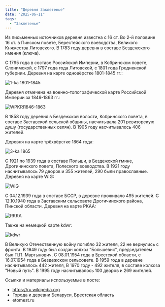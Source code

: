 ```yaml
---
title: "Деревня Заклетенье"
date: "2025-06-11"
tags: 
  - "Заклетенье"
---
```


Из письменных источников деревня известна с 16 ст. Во 2-й половине 16 ст. в Пинском повете, Берестейского воеводства, Великого Княжества Литовского. В 1783 году деревня в составе Бездежского имения (ключа).

С 1795 года в составе Российской Империи, в Кобринском повете, Слонимской, с 1797 года года Литовской, с 1801 года Гродненской губернии. Деревня на карте одновёрстке 1801-1845 гг.:

![1-ka 1801-1845](https://github.com/user-attachments/assets/c745c37f-2700-4254-9524-0ac1cb6c8bd5)

Деревня отмечена на военно-топографической карте Российской Империи за 1846-1863 гг.:

![WPKRI1846-1863](https://github.com/user-attachments/assets/41b53b05-aa32-475e-8f08-83f12484b3ea)

В 1858 году деревня в Бездежской волости, Кобринского повета, в составе Заставской сельской общины, насчитывала 201 ревизорскую душу (государственных селян). В 1905 году насчитывалось 406 жителей.

Деревня на карте трёхвёрстке 1864 года:

![3-ka 1865](https://github.com/user-attachments/assets/b7cc07f8-4cbf-4c39-8ccb-e6ad10e69c17)

С 1921 по 1939 года в составе Польши, в Бездежской гмине, Дрогичинского повета, Полеского воеводства. В 1921 году насчитывалось 79 дворов и 355 жителей, 290 были православные. Деревня на карте WIG:

![WIG](https://github.com/user-attachments/assets/805bbe81-1486-486c-b3d8-338788452fe2)

С 04.12.1939 года в составе БССР, в деревне проживало 495 жителей. С 12.10.1940 года в Заставским  сельсовете Дрогичинского района, Пинской области. Деревня на карте РКАА:

![RKKA](https://github.com/user-attachments/assets/11e2703f-3a7e-4a1c-9bb8-5c8834902da5)

Также на немецкой карте kdwr:

![kdwr](https://github.com/user-attachments/assets/3b41f513-271f-4b76-b91e-532bc8778f6a)

В Великую Отечественную войну погибло 32 жителя, 22 не вернулись с фронта. В 1949 году был создан колхоз "Большевик", председателем был П.П. Мартынович. С 08.01.1954 года в Брестской области, с 16.07.1954 года в Бездежском сельсовете. В 1959 года в деревне насчитывалось 442 жителя, В 1970 году - 492 жителя, в составе колхоза "Новый путь". В 1995 году насчитывалось 100 дворов и 269 жителей.

Ссылки и материалы используемые в посте:
- https://ru.wikipedia.org
- Города и деревни Беларуси, Брестская область
- etomest.ru

